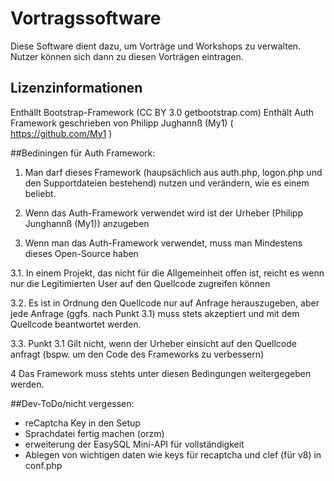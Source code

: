 # Vortragssoftware

Diese Software dient dazu, um Vorträge und Workshops zu verwalten. Nutzer können sich dann zu diesen Vorträgen eintragen.

## Lizenzinformationen
Enthällt Bootstrap-Framework (CC BY 3.0 getbootstrap.com)
Enthält Auth Framework geschrieben von Philipp Jughannß (My1) ( https://github.com/My1 )

##Bediningen für Auth Framework:

1. Man darf dieses Framework (haupsächlich aus auth.php, logon.php und den Supportdateien bestehend) nutzen und verändern, wie es einem beliebt.

2. Wenn das Auth-Framework verwendet wird ist der Urheber (Philipp Junghannß (My1)) anzugeben

3. Wenn man das Auth-Framework verwendet, muss man Mindestens dieses Open-Source haben

3.1. In einem Projekt, das nicht für die Allgemeinheit offen ist, reicht es wenn nur die Legitimierten User auf den Quellcode zugreifen können

3.2. Es ist in Ordnung den Quellcode nur auf Anfrage herauszugeben, aber jede Anfrage (ggfs. nach Punkt 3.1) muss stets akzeptiert und mit dem Quellcode beantwortet werden.

3.3. Punkt 3.1 Gilt nicht, wenn der Urheber einsicht auf den Quellcode anfragt (bspw. um den Code des Frameworks zu verbessern)

4 Das Framework muss stehts unter diesen Bedingungen weitergegeben werden.

##Dev-ToDo/nicht vergessen:
 - reCaptcha Key in den Setup
 - Sprachdatei fertig machen (orzm)
 - erweiterung der EasySQL Mini-API für vollständigkeit
 - Ablegen von wichtigen daten wie keys für recaptcha und clef (für v8) in conf.php
